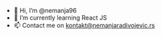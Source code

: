 - 👋 Hi, I’m @nemanja96
- 🌱 I’m currently learning React JS
- 📫 Contact me on kontakt@nemanjaradivojevic.rs 

<!---
nemanja96/nemanja96 is a ✨ special ✨ repository because its `README.md` (this file) appears on your GitHub profile.
You can click the Preview link to take a look at your changes.
--->
